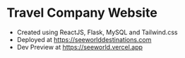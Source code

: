 # Travel Company Website
- Created using ReactJS, Flask, MySQL and Tailwind.css
- Deployed at https://seeworlddestinations.com
- Dev Preview at https://seeworld.vercel.app
